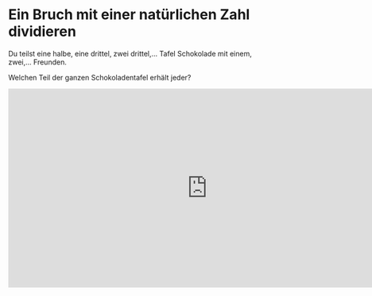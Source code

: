 
# Ein Bruch mit einer natürlichen Zahl dividieren
Du teilst eine halbe, eine drittel, zwei drittel,... Tafel Schokolade mit einem, zwei,... Freunden.

Welchen Teil der ganzen Schokoladentafel erhält jeder?

<iframe scrolling="no" title="" src="https://www.geogebra.org/material/iframe/id/umG4NZDP/width/1154/height/600/border/888888/smb/false/stb/false/stbh/false/ai/false/asb/false/sri/false/rc/false/ld/false/sdz/false/ctl/false" width="800px" height="400px" style="border:0px;"> </iframe>